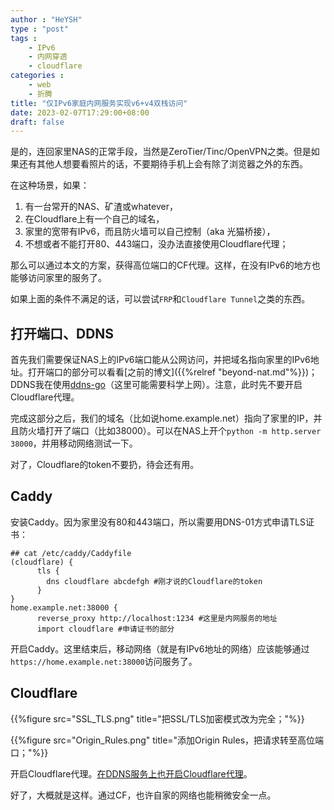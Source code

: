 ```yaml
---
author : "HeYSH"
type : "post"
tags :
    - IPv6
    - 内网穿透
    - cloudflare
categories :
    - web
    - 折腾
title: "仅IPv6家庭内网服务实现v6+v4双栈访问"
date: 2023-02-07T17:29:00+08:00
draft: false
---
```

是的，连回家里NAS的正常手段，当然是ZeroTier/Tinc/OpenVPN之类。但是如果还有其他人想要看照片的话，不要期待手机上会有除了浏览器之外的东西。

在这种场景，如果：

1. 有一台常开的NAS、矿渣或whatever，
2. 在Cloudflare上有一个自己的域名，
3. 家里的宽带有IPv6，而且防火墙可以自己控制（aka 光猫桥接），
4. 不想或者不能打开80、443端口，没办法直接使用Cloudflare代理；

那么可以通过本文的方案，获得高位端口的CF代理。这样，在没有IPv6的地方也能够访问家里的服务了。

如果上面的条件不满足的话，可以尝试`FRP`和`Cloudflare Tunnel`之类的东西。

## 打开端口、DDNS

首先我们需要保证NAS上的IPv6端口能从公网访问，并把域名指向家里的IPv6地址。打开端口的部分可以看看[之前的博文]({{%relref "beyond-nat.md"%}})；DDNS我在使用[ddns-go](https://github.com/jeessy2/ddns-go)（这里可能需要科学上网）。注意，此时先不要开启Cloudflare代理。

完成这部分之后，我们的域名（比如说home.example.net）指向了家里的IP，并且防火墙打开了端口（比如38000）。可以在NAS上开个`python -m http.server 38000`，并用移动网络测试一下。

对了，Cloudflare的token不要扔，待会还有用。

## Caddy

安装Caddy。因为家里没有80和443端口，所以需要用DNS-01方式申请TLS证书：

```Caddyfile
## cat /etc/caddy/Caddyfile
(cloudflare) {
      tls {
        dns cloudflare abcdefgh #刚才说的Cloudflare的token
      }
}
home.example.net:38000 {
      reverse_proxy http://localhost:1234 #这里是内网服务的地址
      import cloudflare #申请证书的部分
```
开启Caddy。这里结束后，移动网络（就是有IPv6地址的网络）应该能够通过`https://home.example.net:38000`访问服务了。

## Cloudflare

{{%figure src="SSL_TLS.png" title="把SSL/TLS加密模式改为完全；"%}}

{{%figure src="Origin_Rules.png" title="添加Origin Rules，把请求转至高位端口；"%}}

开启Cloudflare代理。[在DDNS服务上也开启Cloudflare代理](https://github.com/jeessy2/ddns-go/issues/336)。


好了，大概就是这样。通过CF，也许自家的网络也能稍微安全一点。